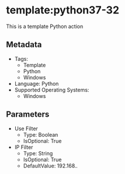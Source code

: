 <!-- region Generated -->
# template:python37-32

This is a template Python action

## Metadata

- Tags:
  - Template
  - Python
  - Windows
- Language: Python
- Supported Operating Systems:
  - Windows

## Parameters

- Use Filter
  - Type: Boolean
  - IsOptional: True
- IP Filter
  - Type: String
  - IsOptional: True
  - DefaultValue: 192.168.*.*
<!-- endregion -->
